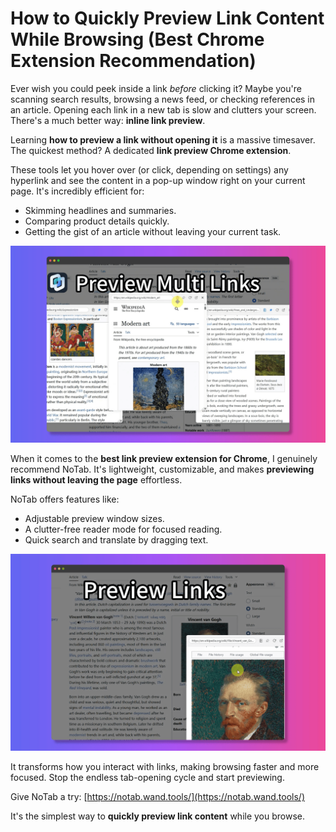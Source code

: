 # How to Quickly Preview Link Content While Browsing (Best Chrome Extension Recommendation)

Ever wish you could peek inside a link *before* clicking it? Maybe you're scanning search results, browsing a news feed, or checking references in an article. Opening each link in a new tab is slow and clutters your screen. There's a much better way: **inline link preview**.

Learning **how to preview a link without opening it** is a massive timesaver. The quickest method? A dedicated **link preview Chrome extension**.

These tools let you hover over (or click, depending on settings) any hyperlink and see the content in a pop-up window right on your current page. It's incredibly efficient for:
*   Skimming headlines and summaries.
*   Comparing product details quickly.
*   Getting the gist of an article without leaving your current task.

![Instant link preview](../images/notab1.png)

When it comes to the **best link preview extension for Chrome**, I genuinely recommend NoTab. It's lightweight, customizable, and makes **previewing links without leaving the page** effortless.

NoTab offers features like:
*   Adjustable preview window sizes.
*   A clutter-free reader mode for focused reading.
*   Quick search and translate by dragging text.

![NoTab features](../images/notab2.png)

It transforms how you interact with links, making browsing faster and more focused. Stop the endless tab-opening cycle and start previewing.

Give NoTab a try: [https://notab.wand.tools/](https://notab.wand.tools/)

It's the simplest way to **quickly preview link content** while you browse.
